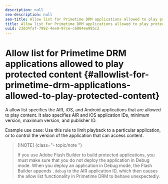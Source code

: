 ```yaml
---
description: null
seo-description: null
seo-title: Allow list for Primetime DRM applications allowed to play protected content
title: Allow list for Primetime DRM applications allowed to play protected content
uuid: 23dd4faf-7992-4ee9-97ce-c6004ee995c2
---
```


# Allow list for Primetime DRM applications allowed to play protected content {#allowlist-for-primetime-drm-applications-allowed-to-play-protected-content}

A allow list specifies the AIR, iOS, and Android applications that are allowed to play content. It also specifies AIR and iOS application IDs, minimum version, maximum version, and publisher ID.

Example use case: Use this rule to limit playback to a particular application, or to control the version of the application that can access content. 

>[!NOTE] {class="- topic/note "}
>
>If you use Adobe Flash Builder to build protected applications, you must make sure that you do not deploy the application in Debug mode. When you deploy an application in Debug mode, the Flash Builder appends `.debug` to the AIR application ID, which then causes the allow list functionality in Primetime DRM to behave unexpectedly.
